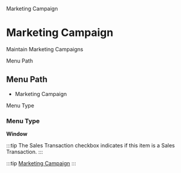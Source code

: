 
Marketing Campaign
# Marketing Campaign


Maintain Marketing Campaigns

Menu Path
## Menu Path



- Marketing Campaign

Menu Type
### Menu Type

**Window**

:::tip
The Sales Transaction checkbox indicates if this item is a Sales Transaction.
:::

:::tip
[Marketing Campaign](functional-guide/window/window-marketing-campaign.md)
:::